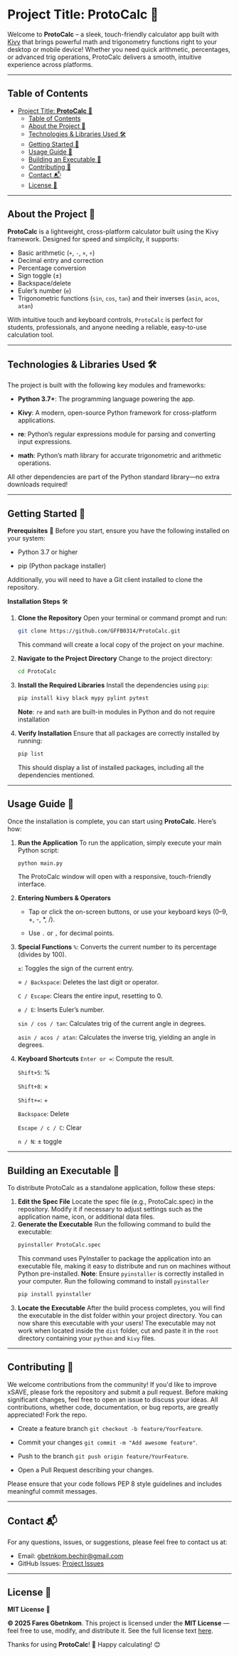 # Project Title: **ProtoCalc** 🧮

Welcome to **ProtoCalc** – a sleek, touch-friendly calculator app built with [Kivy](https://kivy.org/) that brings powerful math and trigonometry functions right to your desktop or mobile device! Whether you need quick arithmetic, percentages, or advanced trig operations, ProtoCalc delivers a smooth, intuitive experience across platforms.

---

## Table of Contents
- [Project Title: **ProtoCalc** 🧮](#project-title-protocalc-)
  - [Table of Contents](#table-of-contents)
  - [About the Project 📖](#about-the-project-)
  - [Technologies \& Libraries Used 🛠️](#technologies--libraries-used-️)
  - [Getting Started 🚀](#getting-started-)
  - [Usage Guide 📝](#usage-guide-)
  - [Building an Executable 🔧](#building-an-executable-)
  - [Contributing 🤝](#contributing-)
  - [Contact 📬](#contact-)
  - [License 📜](#license-)

---

## About the Project 📖

**ProtoCalc** is a lightweight, cross-platform calculator built using the Kivy framework. Designed for speed and simplicity, it supports:

- Basic arithmetic (`+`, `-`, `×`, `÷`)
- Decimal entry and correction
- Percentage conversion
- Sign toggle (±)
- Backspace/delete
- Euler’s number (`e`)
- Trigonometric functions (`sin`, `cos`, `tan`) and their inverses (`asin`, `acos`, `atan`)

With intuitive touch and keyboard controls, `ProtoCalc` is perfect for students, professionals, and anyone needing a reliable, easy-to-use calculation tool.

---

## Technologies & Libraries Used 🛠️

The project is built with the following key modules and frameworks:

- **Python 3.7+**: The programming language powering the app.
  
- **Kivy**: A modern, open-source Python framework for cross-platform applications.
  
- **re**: Python’s regular expressions module for parsing and converting input expressions.
  
- **math**: Python’s math library for accurate trigonometric and arithmetic operations.

All other dependencies are part of the Python standard library—no extra downloads required!

---

## Getting Started 🚀
**Prerequisites** 📌
Before you start, ensure you have the following installed on your system:

- Python 3.7 or higher
  
- pip (Python package installer)

Additionally, you will need to have a Git client installed to clone the repository.

**Installation Steps** 🛠️
1. **Clone the Repository**
   Open your terminal or command prompt and run:
   ```bash
   git clone https://github.com/GFFB0314/ProtoCalc.git
   ```
   This command will create a local copy of the project on your machine.

2. **Navigate to the Project Directory**
   Change to the project directory:
   ```bash
   cd ProtoCalc
   ```

3. **Install the Required Libraries**
   Install the dependencies using `pip`:
   ```bash
   pip install kivy black mypy pylint pytest
   ```
   **Note**: `re` and `math` are built-in modules in Python and do not require installation

4. **Verify Installation**
   Ensure that all packages are correctly installed by running:
   ```bash
   pip list 
   ```
   This should display a list of installed packages, including all the dependencies mentioned.

---

## Usage Guide 📝
Once the installation is complete, you can start using **ProtoCalc**. Here’s how:
1. **Run the Application**
   To run the application, simply execute your main Python script:
   ```bash
   python main.py 
   ```
    The ProtoCalc window will open with a responsive, touch-friendly interface.

2. **Entering Numbers & Operators**
    - Tap or click the on-screen buttons, or use your keyboard keys (0–9, +, -, *, /).

    - Use `.` or `,` for decimal points.

3. **Special Functions**
    `%`: Converts the current number to its percentage (divides by 100).

    `±`: Toggles the sign of the current entry.

    `⌫ / Backspace`: Deletes the last digit or operator.

    `C / Escape`: Clears the entire input, resetting to 0.

    `e / E`: Inserts Euler’s number.

    `sin / cos / tan`: Calculates trig of the current angle in degrees.

    `asin / acos / atan`: Calculates the inverse trig, yielding an angle in degrees.

4. **Keyboard Shortcuts**
    `Enter or =`: Compute the result.

    `Shift+5`: %

    `Shift+8`: ×

    `Shift+=`: +

    `Backspace`: Delete

    `Escape / c / C`: Clear

    `n / N`: ± toggle

---

## Building an Executable 🔧
To distribute ProtoCalc as a standalone application, follow these steps:
1. **Edit the Spec File**
   Locate the spec file (e.g., ProtoCalc.spec) in the repository. Modify it if necessary to adjust settings such as the application name, icon, or additional data files.
2. **Generate the Executable**
    Run the following command to build the executable:
    ```bash
    pyinstaller ProtoCalc.spec
    ```
    This command uses PyInstaller to package the application into an executable file, making it easy to distribute and run on machines without Python pre-installed.
    **Note**: Ensure `pyinstaller` is correctly installed in your computer. 
    Run the following command to install `pyinstaller`
    ```bash
    pip install pyinstaller
    ```
3. **Locate the Executable**
   After the build process completes, you will find the executable in the dist folder within your project directory. You can now share this executable with your users! The executable may not work when located inside the `dist` folder, cut and paste it in the `root` directory containing your `python` and `kivy` files.

---

## Contributing 🤝
We welcome contributions from the community! If you'd like to improve xSAVE, please fork the repository and submit a pull request. Before making significant changes, feel free to open an issue to discuss your ideas. All contributions, whether code, documentation, or bug reports, are greatly appreciated!
Fork the repo.

- Create a feature branch `git checkout -b feature/YourFeature`.

- Commit your changes `git commit -m "Add awesome feature"`.

- Push to the branch `git push origin feature/YourFeature`.

- Open a Pull Request describing your changes.

Please ensure that your code follows PEP 8 style guidelines and includes meaningful commit messages.

---

## Contact 📬
For any questions, issues, or suggestions, please feel free to contact us at:
- Email: gbetnkom.bechir@gmail.com
- GitHub Issues: [Project Issues](https://github.com/GFFB0314/ProtoCalc/issues)
  
---

## License 📜
**MIT License** 📝

**© 2025 Fares Gbetnkom**. This project is licensed under the **MIT License** — feel free to use, modify, and distribute it. See the full license text [here](LICENSE).

Thanks for using **ProtoCalc**! 🧮 Happy calculating! 😊